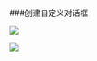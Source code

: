 # 

###创建自定义对话框



![](https://ws1.sinaimg.cn/large/006dRdovgy1fq5ulmymjoj30ar08ct9i.jpg)



![](https://ws1.sinaimg.cn/large/006dRdovgy1fq5umtht1hj30cb0msmza.jpg)